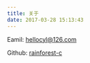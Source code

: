 ```yaml
---
title: 关于
date: 2017-03-28 15:13:43
---
```

<i class="fa fa-envelope"></i> Eamil: [hellocyl@126.com](mailto:hellocyl@126.com)

<i class="fa fa-github"></i> Github: [rainforest-c](https://github.com/rainforest-c)
